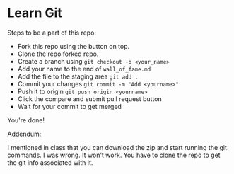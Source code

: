 # Learn Git

Steps to be a part of this repo:
* Fork this repo using the button on top.
* Clone the repo forked repo.
* Create a branch using `git checkout -b <your_name>`
* Add your name to the end of `wall_of_fame.md`
* Add the file to the staging area `git add .` 
* Commit your changes `git commit -m "Add <yourname>"`
* Push it to origin `git push origin <yourname>`
* Click the compare and submit pull request button
* Wait for your commit to get merged

You're done!

Addendum:

I mentioned in class that you can download the zip and start running the git commands. I was wrong. It won't work. You have to clone the repo to get the git info associated with it.


